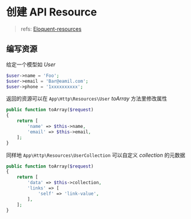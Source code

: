 # 创建 API Resource

> refs: [Eloquent-resources](https://laravel.com/docs/5.7/eloquent-resources)

## 编写资源

给定一个模型如 *User*

```php
$user->name = 'Foo';
$user->email = 'Bar@eamil.com';
$user->phone = '1xxxxxxxxxx';
```

返回的资源可以在 `App\Http\Resources\User`  *toArray*  方法里修改属性

```php
public function toArray($request)
{
    return [
        'name' => $this->name,
        'email' => $this->email,
    ];
}
```

同样地 `App\Http\Resources\UserCollection` 可以自定义 *collection* 的元数据

```php
public function toArray($request)
{
    return [
        'data' => $this->collection,
        'links' => [
            'self' => 'link-value',
        ],
    ];
}
```
